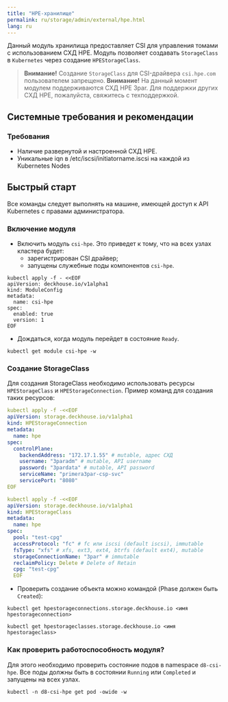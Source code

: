 ```yaml
---
title: "HPE-хранилище"
permalink: ru/storage/admin/external/hpe.html
lang: ru
---
```


Данный модуль хранилища предоставляет CSI для управления томами c использованием СХД HPE. Модуль позволяет создавать `StorageClass` в `Kubernetes` через создание `HPEStorageClass`.

> **Внимание!** Создание `StorageClass` для CSI-драйвера `csi.hpe.com` пользователем запрещено.
> **Внимание!** На данный момент модулем поддерживаются СХД HPE 3par. Для поддержки других СХД HPE, пожалуйста, свяжитесь с техподдержкой.

## Системные требования и рекомендации

### Требования

- Наличие развернутой и настроенной СХД HPE.
- Уникальные iqn в /etc/iscsi/initiatorname.iscsi на каждой из Kubernetes Nodes

## Быстрый старт

Все команды следует выполнять на машине, имеющей доступ к API Kubernetes с правами администратора.

### Включение модуля

- Включить модуль `csi-hpe`.  Это приведет к тому, что на всех узлах кластера будет:
  - зарегистрирован CSI драйвер;
  - запущены служебные поды компонентов `csi-hpe`.

```shell
kubectl apply -f - <<EOF
apiVersion: deckhouse.io/v1alpha1
kind: ModuleConfig
metadata:
  name: csi-hpe
spec:
  enabled: true
  version: 1
EOF
```

- Дождаться, когда модуль перейдет в состояние `Ready`.

```shell
kubectl get module csi-hpe -w
```

### Создание StorageClass

Для создания StorageClass необходимо использовать ресурсы `HPEStorageClass` и `HPEStorageConnection`. Пример команд для создания таких ресурсов:

```yaml
kubectl apply -f -<<EOF
apiVersion: storage.deckhouse.io/v1alpha1
kind: HPEStorageConnection
metadata:
  name: hpe
spec:
  controlPlane:
    backendAddress: "172.17.1.55" # mutable, адрес СХД
    username: "3paradm" # mutable, API username
    password: "3pardata" # mutable, API password
    serviceName: "primera3par-csp-svc"
    servicePort: "8080"
EOF
```

```yaml
kubectl apply -f -<<EOF
apiVersion: storage.deckhouse.io/v1alpha1
kind: HPEStorageClass
metadata:
  name: hpe
spec:
  pool: "test-cpg"
  accessProtocol: "fc" # fc или iscsi (default iscsi), immutable
  fsType: "xfs" # xfs, ext3, ext4, btrfs (default ext4), mutable
  storageConnectionName: "3par" # immutable
  reclaimPolicy: Delete # Delete of Retain
  cpg: "test-cpg"
  EOF
```

- Проверить создание объекта можно командой (Phase должен быть `Created`):

```shell
kubectl get hpestorageconnections.storage.deckhouse.io <имя hpestorageconnection>
```

```shell
kubectl get hpestorageclasses.storage.deckhouse.io <имя hpestorageclass>
```


### Как проверить работоспособность модуля?

Для этого необходимо проверить состояние подов в namespace `d8-csi-hpe`. Все поды должны быть в состоянии `Running` или `Completed` и запущены на всех узлах.

```shell
kubectl -n d8-csi-hpe get pod -owide -w
```

